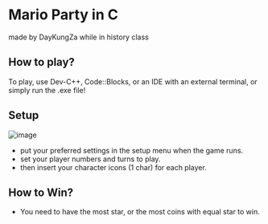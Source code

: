 # Mario Party in C
made by DayKungZa while in history class

## How to play?
To play, use Dev-C++, Code::Blocks, or an IDE with an external terminal, or simply run the .exe file!

## Setup
![image](https://github.com/user-attachments/assets/3971c04c-9596-437b-bfb7-a1fb1b969b56)
- put your preferred settings in the setup menu when the game runs.
- set your player numbers and turns to play.
- then insert your character icons (1 char) for each player.

## How to Win?
- You need to have the most star, or the most coins with equal star to win.
